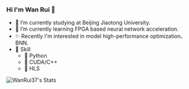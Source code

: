 ### Hi I'm Wan Rui 👋
- :school: I’m currently studying at Beijing Jiaotong University.
- 🌱 I’m currently learning FPGA based neural network acceleration.
- ✨ Recently I'm interested in model high-performance optimization、BNN.
- :orange_book: Skill
  - 🐍 Python
  - 🚀 CUDA/C++
  - 🐛 HLS

![WanRui37's Stats](https://github-readme-stats.vercel.app/api?username=WanRui37&theme=default&show_icons=true&hide_border=true&count_private=false)
